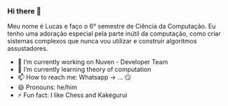 ### Hi there 👋

Meu nome é Lucas e faço o 6° semestre de Ciência da Computação. Eu tenho uma adoração especial pela parte inútil da computação, como criar sistemas complexos que nunca vou utilizar e construir algoritmos assustadores.

- 🔭 I’m currently working on Nuven - Developer Team
- 🌱 I’m currently learning theory of computation
- 📫 How to reach me: Whatsapp -> ... 😏
- 😄 Pronouns: he/him
- ⚡ Fun fact: I like Chess and Kakegurui

<!--
**lucasb20/lucasb20** is a ✨ _special_ ✨ repository because its `README.md` (this file) appears on your GitHub profile.

Here are some ideas to get you started:

- 🔭 I’m currently working on ...
- 🌱 I’m currently learning ...
- 👯 I’m looking to collaborate on ...
- 🤔 I’m looking for help with ...
- 💬 Ask me about ...
- 📫 How to reach me: ...
- 😄 Pronouns: ...
- ⚡ Fun fact: ...
-->
